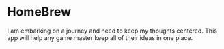 # HomeBrew
I am embarking on a journey and need to keep my thoughts centered. This app will help any game master keep all of their ideas in one place.
